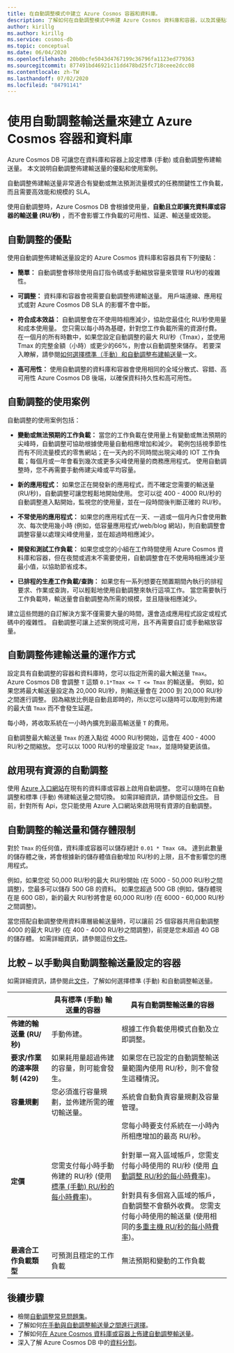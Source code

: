 ```yaml
---
title: 在自動調整模式中建立 Azure Cosmos 容器和資料庫。
description: 了解如何在自動調整模式中佈建 Azure Cosmos 資料庫和容器，以及其優點和使用案例。
author: kirillg
ms.author: kirillg
ms.service: cosmos-db
ms.topic: conceptual
ms.date: 06/04/2020
ms.openlocfilehash: 20b0bcfe5043d4767199c36796fa1123ed779363
ms.sourcegitcommit: 877491bd46921c11dd478bd25fc718ceee2dcc08
ms.contentlocale: zh-TW
ms.lasthandoff: 07/02/2020
ms.locfileid: "84791141"
---
```

# <a name="create-azure-cosmos-containers-and-databases-with-autoscale-throughput"></a>使用自動調整輸送量來建立 Azure Cosmos 容器和資料庫

Azure Cosmos DB 可讓您在資料庫和容器上設定標準 (手動) 或自動調整佈建輸送量。 本文說明自動調整佈建輸送量的優點和使用案例。 

自動調整佈建輸送量非常適合有變動或無法預測流量模式的任務關鍵性工作負載，而且需要高效能和規模的 SLA。 

使用自動調整時，Azure Cosmos DB 會根據使用量，**自動且立即擴充資料庫或容器的輸送量 (RU/秒)** ，而不會影響工作負載的可用性、延遲、輸送量或效能。 

## <a name="benefits-of-autoscale"></a>自動調整的優點

使用自動調整佈建輸送量設定的 Azure Cosmos 資料庫和容器具有下列優點：

* **簡單：** 自動調整會移除使用自訂指令碼或手動縮放容量來管理 RU/秒的複雜性。 

* **可調整：** 資料庫和容器會視需要自動調整佈建輸送量。 用戶端連線、應用程式或對 Azure Cosmos DB SLA 的影響不會中斷。

* **符合成本效益：** 自動調整會在不使用時相應減少，協助您最佳化 RU/秒使用量和成本使用量。 您只需以每小時為基礎，針對您工作負載所需的資源付費。 在一個月的所有時數中，如果您設定自動調整的最大 RU/秒（Tmax），並使用 Tmax 的完整金額（小時）或更少的66%，則會以自動調整來儲存。 若要深入瞭解，請參閱[如何選擇標準（手動）和自動調整布建輸送量](how-to-choose-offer.md)一文。

* **高可用性：** 使用自動調整的資料庫和容器會使用相同的全域分散式、容錯、高可用性 Azure Cosmos DB 後端，以確保資料持久性和高可用性。

## <a name="use-cases-of-autoscale"></a>自動調整的使用案例

自動調整的使用案例包括：

* **變動或無法預期的工作負載：** 當您的工作負載在使用量上有變動或無法預期的尖峰時，自動調整可協助根據使用量自動相應增加和減少。 範例包括視季節性而有不同流量模式的零售網站；在一天內的不同時間出現尖峰的 IOT 工作負載；每個月或一年會看到幾次或更多尖峰使用量的商務應用程式。 使用自動調整時，您不再需要手動佈建尖峰或平均容量。 

* **新的應用程式：** 如果您正在開發新的應用程式，而不確定您需要的輸送量 (RU/秒)，自動調整可讓您輕鬆地開始使用。 您可以從 400 - 4000 RU/秒的自動調整進入點開始，監視您的使用量，並在一段時間後判斷正確的 RU/秒。

* **不常使用的應用程式：** 如果您的應用程式在一天、一週或一個月內只會使用數次、每次使用幾小時 (例如，低容量應用程式/web/blog 網站)，則自動調整會調整容量以處理尖峰使用量，並在超過時相應減少。 

* **開發和測試工作負載：** 如果您或您的小組在工作時間使用 Azure Cosmos 資料庫和容器，但在夜間或週末不需要使用，自動調整會在不使用時相應減少至最小值，以協助節省成本。 

* **已排程的生產工作負載/查詢：** 如果您有一系列想要在閒置期間內執行的排程要求、作業或查詢，可以輕鬆地使用自動調整來執行這項工作。 當您需要執行工作負載時，輸送量會自動調整為所需的規模，並且隨後相應減少。 

建立這些問題的自訂解決方案不僅需要大量的時間，還會造成應用程式設定或程式碼中的複雜性。 自動調整可讓上述案例現成可用，且不再需要自訂或手動縮放容量。 

## <a name="how-autoscale-provisioned-throughput-works"></a>自動調整佈建輸送量的運作方式

設定具有自動調整的容器和資料庫時，您可以指定所需的最大輸送量 `Tmax`。 Azure Cosmos DB 會調整 `T` 這類 `0.1*Tmax <= T <= Tmax` 的輸送量。 例如，如果您將最大輸送量設定為 20,000 RU/秒，則輸送量會在 2000 到 20,000 RU/秒之間進行調整。 因為縮放比例是自動且即時的，所以您可以隨時可以取用到佈建的最大值 `Tmax` 而不會發生延遲。 

每小時，將收取系統在一小時內擴充到最高輸送量 `T` 的費用。

自動調整最大輸送量 `Tmax` 的進入點從 4000 RU/秒開始，這會在 400 - 4000 RU/秒之間縮放。 您可以以 1000 RU/秒的增量設定 `Tmax`，並隨時變更該值。  

## <a name="enable-autoscale-on-existing-resources"></a>啟用現有資源的自動調整

使用 [Azure 入口網站](how-to-provision-autoscale-throughput.md#enable-autoscale-on-existing-database-or-container)在現有的資料庫或容器上啟用自動調整。 您可以隨時在自動調整和標準 (手動) 佈建輸送量之間切換。 如需詳細資訊，請參閱這份[文件](autoscale-faq.md#how-does-the-migration-between-autoscale-and-standard-manual-provisioned-throughput-work)。 目前，針對所有 Api，您只能使用 Azure 入口網站來啟用現有資源的自動調整。

## <a name="throughput-and-storage-limits-for-autoscale"></a><a id="autoscale-limits"></a> 自動調整的輸送量和儲存體限制

對於 `Tmax` 的任何值，資料庫或容器可以儲存總計 `0.01 * Tmax GB`。 達到此數量的儲存體之後，將會根據新的儲存體值自動增加 RU/秒的上限，且不會影響您的應用程式。 

例如，如果您從 50,000 RU/秒的最大 RU/秒開始 (在 5000 - 50,000 RU/秒之間調整)，您最多可以儲存 500 GB 的資料。 如果您超過 500 GB (例如，儲存體現在是 600 GB)，新的最大 RU/秒將會是 60,000 RU/秒 (在 6000 - 60,000 RU/秒之間調整)。

當您搭配自動調整使用資料庫層級輸送量時，可以讓前 25 個容器共用自動調整 4000 的最大 RU/秒 (在 400 - 4000 RU/秒之間調整)，前提是您未超過 40 GB 的儲存體。 如需詳細資訊，請參閱這份[文件](autoscale-faq.md#can-i-change-the-max-rus-on-the-database-or-container)。

## <a name="comparison--containers-configured-with-manual-vs-autoscale-throughput"></a>比較 – 以手動與自動調整輸送量設定的容器
如需詳細資訊，請參閱此[文件](how-to-choose-offer.md)，了解如何選擇標準 (手動) 和自動調整輸送量。  

|| 具有標準 (手動) 輸送量的容器  | 具有自動調整輸送量的容器 |
|---------|---------|---------|
| **佈建的輸送量 (RU/秒)** | 手動佈建。 | 根據工作負載使用模式自動及立即調整。 |
| **要求/作業的速率限制 (429)**  | 如果耗用量超過佈建的容量，則可能會發生。 | 如果您在已設定的自動調整輸送量範圍內使用 RU/秒，則不會發生這種情況。    |
| **容量規劃** |  您必須進行容量規劃，並佈建所需的確切輸送量。 |    系統會自動負責容量規劃及容量管理。 |
| **定價** | 您需支付每小時手動佈建的 RU/秒 (使用[標準 (手動) RU/秒的每小時費率](https://azure.microsoft.com/pricing/details/cosmos-db/))。 | 您每小時要支付系統在一小時內所相應增加的最高 RU/秒。 <br/><br/> 針對單一寫入區域帳戶，您需支付每小時使用的 RU/秒 (使用 [自動調整 RU/秒的每小時費率](https://azure.microsoft.com/pricing/details/cosmos-db/))。 <br/><br/>針對具有多個寫入區域的帳戶，自動調整不會額外收費。 您需支付每小時使用的輸送量 (使用相同的[多重主機 RU/秒的每小時費率](https://azure.microsoft.com/pricing/details/cosmos-db/))。 |
| **最適合工作負載類型** |  可預測且穩定的工作負載|   無法預期和變動的工作負載  |

## <a name="next-steps"></a>後續步驟

* 檢閱[自動調整常見問題集](autoscale-faq.md)。
* 了解如何[在手動與自動調整輸送量之間進行選擇](how-to-choose-offer.md)。
* 了解如何[在 Azure Cosmos 資料庫或容器上佈建自動調整輸送量](how-to-provision-autoscale-throughput.md)。
* 深入了解 Azure Cosmos DB 中的[資料分割](partition-data.md)。


